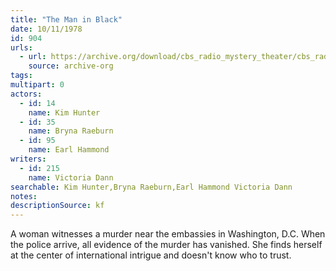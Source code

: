```yaml
---
title: "The Man in Black"
date: 10/11/1978
id: 904
urls: 
  - url: https://archive.org/download/cbs_radio_mystery_theater/cbs_radio_mystery_theater-0901-0950.zip/cbs_radio_mystery_theater-0901-0950%2Fcbsrmt_0904_the_man_in_black.mp3
    source: archive-org
tags: 
multipart: 0
actors:  
  - id: 14
    name: Kim Hunter  
  - id: 35
    name: Bryna Raeburn  
  - id: 95
    name: Earl Hammond
writers:  
  - id: 215
    name: Victoria Dann
searchable: Kim Hunter,Bryna Raeburn,Earl Hammond Victoria Dann
notes: 
descriptionSource: kf
---
```

A woman witnesses a murder near the embassies in Washington, D.C. When the police arrive, all evidence of the murder has vanished. She finds herself at the center of international intrigue and doesn't know who to trust.